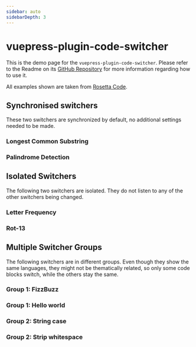 ```yaml
---
sidebar: auto
sidebarDepth: 3
---
```


# vuepress-plugin-code-switcher

This is the demo page for the `vuepress-plugin-code-switcher`. Please refer to
the Readme on its [GitHub
Repository](https://github.com/padarom/vuepress-plugin-code-switcher) for more
information regarding how to use it.

All examples shown are taken from [Rosetta Code](http://rosettacode.org/).

## Synchronised switchers

These two switchers are synchronized by default, no additional settings needed
to be made.

### Longest Common Substring

<CodeSwitcher :languages="{julia:'Julia',kotlin:'Kotlin',perl:'Perl'}">
<template v-slot:julia>

```julia
function lcs(s1::AbstractString, s2::AbstractString)
    l, r = 1, 0
    sub_len = 0
    for i in 1:length(s1)
        for j in i:length(s1)
            if !contains(s2, SubString(s1, i, j)) break
            elseif sub_len < j - i
                l, r = i, j
                sub_len = j - i
            end
        end
    end 
    s1[l:r] 
end
 
@show lcs("thisisatest", "testing123testing")
```

</template>
<template v-slot:kotlin>

```kotlin
fun lcs(a: String, b: String): String {
    if (a.length > b.length) return lcs(b, a)
    var res = ""
    for (ai in 0 until a.length) {
        for (len in a.length - ai downTo 1) {
            for (bi in 0 until b.length - len) {
                if (a.regionMatches(ai, b, bi,len) && len > res.length) {
                    res = a.substring(ai, ai + len)
                }
            }
        }
    }
    return res
}
 
fun main(args: Array<String>) = println(lcs("testing123testing", "thisisatest"))
```

</template>
<template v-slot:perl>

```perl
#!/usr/bin/perl
use strict ;
use warnings ;
 
sub longestCommonSubstr {
   my $first = shift ;
   my $second = shift ;
   my %firstsubs = findSubstrings ( $first );
   my %secondsubs = findSubstrings ( $second ) ;
   my @commonsubs ;
   foreach my $subst ( keys %firstsubs ) {
      if ( exists $secondsubs{ $subst } ) {
	 push ( @commonsubs , $subst ) ;
      }
   }
   my @sorted = sort { length $b <=> length $a } @commonsubs ;
   return $sorted[0] ;
}
 
sub findSubstrings {
   my $string = shift ;
   my %substrings ;
   my $l = length $string ;
   for ( my $start = 0 ; $start < $l ; $start++ ) {
      for ( my $howmany = 1 ; $howmany < $l - $start + 1 ; $howmany++) {
	 $substrings{substr( $string , $start , $howmany) } = 1 ;
      }
   }
   return %substrings ;
}
 
my $longest = longestCommonSubstr( "thisisatest" ,"testing123testing" ) ;
print "The longest common substring of <thisisatest> and <testing123testing> is $longest !\n" ; 
```

</template>
</CodeSwitcher>

### Palindrome Detection

<CodeSwitcher :languages="{julia:'Julia',kotlin:'Kotlin',perl:'Perl'}">
<template v-slot:julia>

```julia
function palindrome(s)
    len = length(s)
    if(len==0 || len==1)
        return true
    end
    if(s[1] == s[len])
        return palindrome(SubString(s,2,len-1))
    end
    return false
end
```

</template>
<template v-slot:kotlin>

```kotlin
fun isExactPalindrome(s: String) = (s == s.reversed())
 
fun isInexactPalindrome(s: String): Boolean {
    var t = ""
    for (c in s) if (c.isLetterOrDigit()) t += c
    t = t.toLowerCase()
    return t == t.reversed()
}
```

</template>
<template v-slot:perl>

```perl
# Palindrome.pm
package Palindrome;
 
use strict;
use warnings;
 
use Exporter 'import';
our @EXPORT = qw(palindrome palindrome_c palindrome_r palindrome_e);
 
sub palindrome
{
    my $s = (@_ ? shift : $_);
    return $s eq reverse $s;
}
 
sub palindrome_c
{
    my $s = (@_ ? shift : $_);
    for my $i (0 .. length($s) >> 1)
    {
        return 0 unless substr($s, $i, 1) eq substr($s, -1 - $i, 1);
    }
    return 1;
}
 
sub palindrome_r
{
    my $s = (@_ ? shift : $_);
    if (length $s <= 1) { return 1; }
    elsif (substr($s, 0, 1) ne substr($s, -1, 1)) { return 0; }
    else { return palindrome_r(substr($s, 1, -1)); }
}

sub palindrome_e
{
    (@_ ? shift : $_) =~ /^(.?|(.)(?1)\2)$/ + 0
}
```

</template>
</CodeSwitcher>

## Isolated Switchers

The following two switchers are isolated. They do not listen to any
of the other switchers being changed.

### Letter Frequency

<CodeSwitcher :languages="{kotlin:'Kotlin',ruby:'Ruby'}" isolated>
<template v-slot:kotlin>

```kotlin
import java.io.File
 
fun main(args: Array<String>) {
    val text = File("input.txt").readText().toLowerCase()
    val letterMap = text.filter { it in 'a'..'z' }.groupBy { it }.toSortedMap()
    for (letter in letterMap) println("${letter.key} = ${letter.value.size}")
    val sum = letterMap.values.sumBy { it.size }
    println("\nTotal letters = $sum")
}
```

</template>
<template v-slot:ruby>

```ruby
def letter_frequency(file)
  letters = 'a' .. 'z'
  File.read(file) .
       split(//) .
       group_by {|letter| letter.downcase} .
       select   {|key, val| letters.include? key} .
       collect  {|key, val| [key, val.length]} 
end
 
letter_frequency(ARGV[0]).sort_by {|key, val| -val}.each {|pair| p pair}
```

</template>
</CodeSwitcher>

### Rot-13

<CodeSwitcher :languages="{kotlin:'Kotlin',ruby:'Ruby'}" isolated>
<template v-slot:kotlin>

```kotlin
import java.io.*
 
fun String.rot13() = map {
    when {
        it.isUpperCase() -> { val x = it + 13; if (x > 'Z') x - 26 else x }
        it.isLowerCase() -> { val x = it + 13; if (x > 'z') x - 26 else x }
        else -> it
    } }.toCharArray()
 
fun InputStreamReader.println() =
        try { BufferedReader(this).forEachLine { println(it.rot13()) } }
        catch (e: IOException) { e.printStackTrace() }
 
fun main(args: Array<String>) {
    if (args.any())
        args.forEach { FileReader(it).println() }
    else
        InputStreamReader(System.`in`).println()
}
```

</template>
<template v-slot:ruby>

```ruby
# Returns a copy of _s_ with rot13 encoding.
def rot13(s)
  s.tr('A-Za-z', 'N-ZA-Mn-za-m')
end
 
# Perform rot13 on files from command line, or standard input.
while line = ARGF.gets
  print rot13(line)
end
```

</template>
</CodeSwitcher>

## Multiple Switcher Groups
The following switchers are in different groups. Even though they show the same
languages, they might not be thematically related, so only some code blocks
switch, while the others stay the same.

### Group 1: FizzBuzz

<CodeSwitcher :languages="{nim:'Nim',ocaml:'OCaml'}" name="group-1">
<template v-slot:nim>

```nim
for i in 1..100:
  if i mod 15 == 0:
    echo("FizzBuzz")
  elif i mod 3 == 0:
    echo("Fizz")
  elif i mod 5 == 0:
    echo("Buzz")
  else:
    echo(i)
```

</template>
<template v-slot:ocaml>

```ocaml
let fizzbuzz i =
  match i mod 3, i mod 5 with
    0, 0 -> "FizzBuzz"
  | 0, _ -> "Fizz"
  | _, 0 -> "Buzz"
  | _    -> string_of_int i
 
let _ =
  for i = 1 to 100 do print_endline (fizzbuzz i) done
```

</template>
</CodeSwitcher>

### Group 1: Hello world

<CodeSwitcher :languages="{nim:'Nim',ocaml:'OCaml'}" name="group-1">
<template v-slot:nim>

```nim
echo("Hello world!")
```

</template>
<template v-slot:ocaml>

```ocaml
print_endline "Hello world!"
```

</template>
</CodeSwitcher>

### Group 2: String case

<CodeSwitcher :languages="{nim:'Nim',ocaml:'OCaml'}" name="group-2">
<template v-slot:nim>

```nim
import strutils
 
var s: string = "alphaBETA_123"
echo s," as upper case: ", toUpper(s)
echo s," as lower case: ", toLower(s)
echo s," as Capitalized: ", capitalize(s)
echo s," as normal case: ", normalize(s)  # remove underscores, toLower
```

</template>
<template v-slot:ocaml>

```ocaml
let () =
  let str = "alphaBETA" in
  print_endline (String.uppercase_ascii str); (* ALPHABETA *)
  print_endline (String.lowercase_ascii str); (* alphabeta *)
 
  print_endline (String.capitalize_ascii str); (* AlphaBETA *)
;;
```

</template>
</CodeSwitcher>

### Group 2: Strip whitespace

<CodeSwitcher :languages="{nim:'Nim',ocaml:'OCaml'}" name="group-2">
<template v-slot:nim>

```nim
import strutils
 
let s = " \t \n String with spaces  \t  \n  "
echo "'", s, "'"
echo "'", s.strip(trailing = false), "'"
echo "'", s.strip(leading = false), "'"
echo "'", s.strip(), "'"
```

</template>
<template v-slot:ocaml>

```ocaml
let left_pos s len =
  let rec aux i =
    if i >= len then None
    else match s.[i] with
    | ' ' | '\n' | '\t' | '\r' -> aux (succ i)
    | _ -> Some i
  in
  aux 0
 
let right_pos s len =
  let rec aux i =
    if i < 0 then None
    else match s.[i] with
    | ' ' | '\n' | '\t' | '\r' -> aux (pred i)
    | _ -> Some i
  in
  aux (pred len)
 
let trim s =
  let len = String.length s in
  match left_pos s len, right_pos s len with
  | Some i, Some j -> String.sub s i (j - i + 1)
  | None, None -> ""
  | _ -> assert false
 
let ltrim s =
  let len = String.length s in
  match left_pos s len with
  | Some i -> String.sub s i (len - i)
  | None -> ""
 
let rtrim s =
  let len = String.length s in
  match right_pos s len with
  | Some i -> String.sub s 0 (i + 1)
  | None -> ""
```

</template>
</CodeSwitcher>
